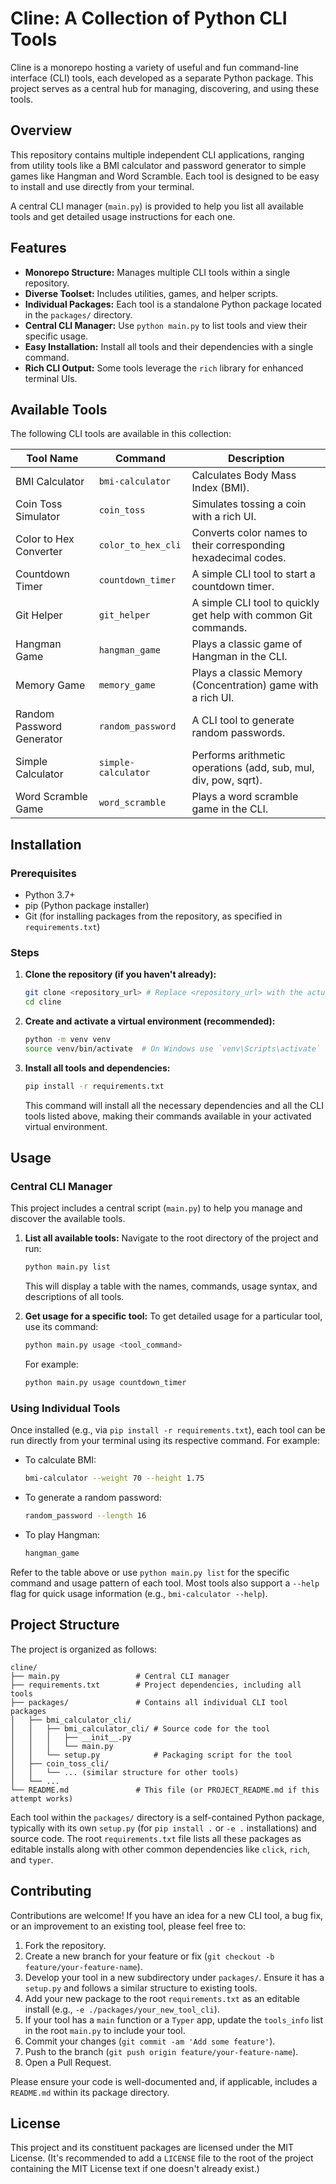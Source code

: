 # Cline: A Collection of Python CLI Tools

Cline is a monorepo hosting a variety of useful and fun command-line interface (CLI) tools, each developed as a separate Python package. This project serves as a central hub for managing, discovering, and using these tools.

## Overview

This repository contains multiple independent CLI applications, ranging from utility tools like a BMI calculator and password generator to simple games like Hangman and Word Scramble. Each tool is designed to be easy to install and use directly from your terminal.

A central CLI manager (`main.py`) is provided to help you list all available tools and get detailed usage instructions for each one.

## Features

- **Monorepo Structure:** Manages multiple CLI tools within a single repository.
- **Diverse Toolset:** Includes utilities, games, and helper scripts.
- **Individual Packages:** Each tool is a standalone Python package located in the `packages/` directory.
- **Central CLI Manager:** Use `python main.py` to list tools and view their specific usage.
- **Easy Installation:** Install all tools and their dependencies with a single command.
- **Rich CLI Output:** Some tools leverage the `rich` library for enhanced terminal UIs.

## Available Tools

The following CLI tools are available in this collection:

| Tool Name                 | Command             | Description                                                     |
| ------------------------- | ------------------- | --------------------------------------------------------------- |
| BMI Calculator            | `bmi-calculator`    | Calculates Body Mass Index (BMI).                               |
| Coin Toss Simulator       | `coin_toss`         | Simulates tossing a coin with a rich UI.                        |
| Color to Hex Converter    | `color_to_hex_cli`  | Converts color names to their corresponding hexadecimal codes.  |
| Countdown Timer           | `countdown_timer`   | A simple CLI tool to start a countdown timer.                   |
| Git Helper                | `git_helper`        | A simple CLI tool to quickly get help with common Git commands. |
| Hangman Game              | `hangman_game`      | Plays a classic game of Hangman in the CLI.                     |
| Memory Game               | `memory_game`       | Plays a classic Memory (Concentration) game with a rich UI.     |
| Random Password Generator | `random_password`   | A CLI tool to generate random passwords.                        |
| Simple Calculator         | `simple-calculator` | Performs arithmetic operations (add, sub, mul, div, pow, sqrt). |
| Word Scramble Game        | `word_scramble`     | Plays a word scramble game in the CLI.                          |

## Installation

### Prerequisites

- Python 3.7+
- pip (Python package installer)
- Git (for installing packages from the repository, as specified in `requirements.txt`)

### Steps

1.  **Clone the repository (if you haven't already):**

    ```bash
    git clone <repository_url> # Replace <repository_url> with the actual URL of this project
    cd cline
    ```

2.  **Create and activate a virtual environment (recommended):**

    ```bash
    python -m venv venv
    source venv/bin/activate  # On Windows use `venv\Scripts\activate`
    ```

3.  **Install all tools and dependencies:**
    ```bash
    pip install -r requirements.txt
    ```
    This command will install all the necessary dependencies and all the CLI tools listed above, making their commands available in your activated virtual environment.

## Usage

### Central CLI Manager

This project includes a central script (`main.py`) to help you manage and discover the available tools.

1.  **List all available tools:**
    Navigate to the root directory of the project and run:

    ```bash
    python main.py list
    ```

    This will display a table with the names, commands, usage syntax, and descriptions of all tools.

2.  **Get usage for a specific tool:**
    To get detailed usage for a particular tool, use its command:
    ```bash
    python main.py usage <tool_command>
    ```
    For example:
    ```bash
    python main.py usage countdown_timer
    ```

### Using Individual Tools

Once installed (e.g., via `pip install -r requirements.txt`), each tool can be run directly from your terminal using its respective command. For example:

- To calculate BMI:
  ```bash
  bmi-calculator --weight 70 --height 1.75
  ```
- To generate a random password:
  ```bash
  random_password --length 16
  ```
- To play Hangman:
  ```bash
  hangman_game
  ```

Refer to the table above or use `python main.py list` for the specific command and usage pattern of each tool. Most tools also support a `--help` flag for quick usage information (e.g., `bmi-calculator --help`).

## Project Structure

The project is organized as follows:

```
cline/
├── main.py                 # Central CLI manager
├── requirements.txt        # Project dependencies, including all tools
├── packages/               # Contains all individual CLI tool packages
│   ├── bmi_calculator_cli/
│   │   ├── bmi_calculator_cli/ # Source code for the tool
│   │   │   ├── __init__.py
│   │   │   └── main.py
│   │   └── setup.py            # Packaging script for the tool
│   ├── coin_toss_cli/
│   │   └── ... (similar structure for other tools)
│   └── ...
└── README.md               # This file (or PROJECT_README.md if this attempt works)
```

Each tool within the `packages/` directory is a self-contained Python package, typically with its own `setup.py` (for `pip install .` or `-e .` installations) and source code. The root `requirements.txt` file lists all these packages as editable installs along with other common dependencies like `click`, `rich`, and `typer`.

## Contributing

Contributions are welcome! If you have an idea for a new CLI tool, a bug fix, or an improvement to an existing tool, please feel free to:

1.  Fork the repository.
2.  Create a new branch for your feature or fix (`git checkout -b feature/your-feature-name`).
3.  Develop your tool in a new subdirectory under `packages/`. Ensure it has a `setup.py` and follows a similar structure to existing tools.
4.  Add your new package to the root `requirements.txt` as an editable install (e.g., `-e ./packages/your_new_tool_cli`).
5.  If your tool has a `main` function or a `Typer` app, update the `tools_info` list in the root `main.py` to include your tool.
6.  Commit your changes (`git commit -am 'Add some feature'`).
7.  Push to the branch (`git push origin feature/your-feature-name`).
8.  Open a Pull Request.

Please ensure your code is well-documented and, if applicable, includes a `README.md` within its package directory.

## License

This project and its constituent packages are licensed under the MIT License. (It's recommended to add a `LICENSE` file to the root of the project containing the MIT License text if one doesn't already exist.)
